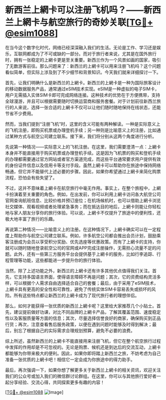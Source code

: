 # 新西兰上網卡可以注册飞机吗？——新西兰上網卡与航空旅行的奇妙关联[[TG💪+ @esim1088](https://t.me/s/esim1088)]

在当今这个数字化时代，网络已经深深融入我们的生活。无论是工作、学习还是娱乐，互联网都成为了不可或缺的一部分。而对于旅行者来说，尤其是在国外旅行时，拥有一张稳定的上網卡更是至关重要。新西兰作为一个风景如画的国家，吸引了无数游客前往。那么问题来了：新西兰的上網卡可以用来注册飞机吗？这个问题看似简单，但实际上涉及到了不少细节和背景知识。今天我们就来详细探讨一下。

首先，让我们明确什么是新西兰的上網卡。新西兰的上網卡是一种为国际旅客设计的移动数据服务产品，通常通过eSIM技术实现。eSIM是一种虚拟的电子SIM卡，用户无需插入实体SIM卡即可完成网络连接。这种技术的优势在于方便携带，支持全球漫游，并且可以根据需要随时切换运营商和服务套餐。对于计划前往新西兰旅行的人来说，选择一张合适的上網卡不仅可以让他们随时随地保持在线状态，还能节省不少费用。

然而，当我们提到“注册飞机”时，这里的含义可能有两种解读。一种是实际意义上的飞机注册，即购买机票或办理登机手续；另一种则是比喻意义上的注册，比如通过某种方式与航空公司建立联系。接下来，我们将分别从这两个角度进行分析。

先说第一种情况——实际意义上的飞机注册。在这里，我们需要澄清一点：上網卡本身并不能直接用于购买机票或办理登机手续。这是因为飞机票的购买和登机手续的办理都需要通过官方网站或者官方渠道完成，而这些平台通常要求用户提供有效的身份证件信息以及信用卡等支付手段。虽然上網卡可以帮助你在旅途中保持网络畅通，但它并不能替代上述必要的步骤。因此，如果你希望通过上網卡来简化购票流程，恐怕会有些失望了。

不过，这并不意味着上網卡在航空旅行中毫无作用。事实上，在整个旅程中，上網卡扮演着至关重要的角色。例如，在出发前，你可以利用上網卡访问各大航空公司官网查询航班信息、比较价格并预订座位；在机场候机时，也可以借助上網卡浏览社交媒体、观看视频或者处理紧急事务；而在抵达目的地后，上網卡则能让你轻松地与家人朋友分享你的旅行体验。可以说，上網卡不仅提升了旅途中的便利性，还极大地丰富了旅行的乐趣。

再说第二种情况——比喻意义上的注册。在这种情况下，上網卡确实可以在一定程度上帮助你与航空公司建立联系。例如，许多航空公司都会推出会员计划，鼓励乘客注册成为会员以享受积分奖励、优先选座等优惠政策。而有了上網卡的支持，你就可以随时随地登录航空公司的官网或APP完成注册操作，无需担心流量不足的问题。此外，还有一些第三方服务平台会提供基于上網卡的服务，比如行李追踪、行程管理等功能，这些都能进一步提升你的旅行体验。

当然，除了上述功能之外，新西兰的上網卡还有许多其他优点值得我们关注。首先，它支持多国语言界面，使得语言障碍不再是问题；其次，它的资费结构灵活多样，可以根据个人需求自由选择适合自己的套餐；最后，由于采用了eSIM技术，上網卡具有更高的安全性和可靠性，避免了传统实体SIM卡容易丢失或损坏的风险。所有这些特点都让新西兰的上網卡成为了现代旅行者的理想伴侣。

那么，如何才能获得一张优质的新西兰上網卡呢？这里给大家推荐几个小贴士。首先，建议提前做好功课，对比不同品牌的上網卡产品，了解其覆盖范围、速度稳定性以及客服质量等方面的信息；其次，尽量选择信誉良好的商家，确保购买到正品行货；再次，注意查看售后服务政策，以便在遇到问题时能够及时得到解决；最后，别忘了根据自己的实际需求合理规划预算，避免不必要的浪费。

综上所述，虽然新西兰的上網卡不能直接用来注册飞机，但它在整个航空旅行过程中发挥的作用却是不可忽视的。无论是购票、候机还是到达后的交流互动，上網卡都能够为你带来极大的便利。因此，如果你即将踏上新西兰之旅，不妨考虑为自己准备一张优质的上網卡吧！相信它一定会成为你旅途中的得力助手。

最后，再次强调一下，如果你想了解更多关于新西兰上網卡的相关资讯，欢迎关注我们的公众号或加入我们的微信群讨论群组。在这里，你可以与其他旅行爱好者一起分享经验、交流心得，共同探索更多有趣的内容！

[[TG💪+ @esim1088](https://t.me/s/esim1088) ![Image](https://i.postimg.cc/4NQfJmqS/Snipaste-2025-05-13-00-14-12.png)]